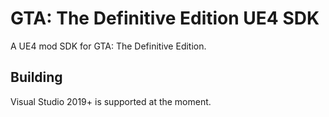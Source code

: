 # GTA: The Definitive Edition UE4 SDK
A UE4 mod SDK for GTA: The Definitive Edition.

## Building
Visual Studio 2019+ is supported at the moment.

